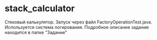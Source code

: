 # stack_calculator
Стековый калькулятор. Запуск через файл FactoryOperationTest.java.
Используется система логирования.
Подробное описание задания находится в папке "Задание"
